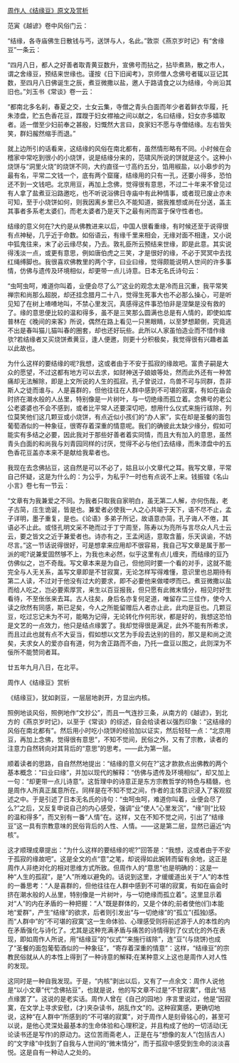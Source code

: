 [周作人《结缘豆》原文及赏析](https://www.vrrw.net/wx/9072.html)

范寅《越谚》卷中风俗门云：

“结缘，各寺庙佛生日散钱与丐，送饼与人，名此。”敦崇《燕京岁时记》有“舍缘豆”一条云：

“四月八日，都人之好善者取青黄豆数升，宣佛号而拈之，拈毕煮熟，散之市人，谓之舍缘豆，预结来世缘也。谨按《日下旧闻考》，京师僧人念佛号者辄以豆记其数，至四月八日佛诞生之辰，煮豆微撒以盐，邀人于路请食之以为结缘，今尚沿其旧也。”刘玉书《常谈》卷一云：

“都南北多名刹，春夏之交，士女云集，寺僧之青头白面而年少者着鲜衣华履，托朱漆盘，贮五色香花豆，蹀躞于妇女襟袖之间以献之，名曰结缘，妇女亦多嬉取者。适一僧至少妇前奉之甚殷，妇慨然大言曰，良家妇不愿与寺僧结缘。左右皆失笑，群妇赧然缩手而退。”



就上边所引的话看来，这结缘的风俗在南北都有，虽然情形略有不同。小时候在会稽家中常吃到很小的小烧饼，说是结缘分来的，范啸风所说的饼就是这个。这种小烧饼与“洞里火烧”的烧饼不同，大约直径一寸高约五分，馅用椒盐，以小皋步的为最有名，平常二文钱一个，底有两个窟窿，结缘用的只有一孔，还要小得多，恐怕还不到一文钱吧。北京用豆，再加上念佛，觉得很有意思，不过二十年来不曾见过有人拿了盐煮豆沿路邀吃，也不听说浴佛日寺庙中有此种情事，或者现已废止亦未可知，至于小烧饼如何，则我因离乡里已久不能知道，据我推想或尚在分送，盖主其事者多系老太婆们，而老太婆者乃是天下之最有闲而富于保守性者也。

结缘的意义何在?大约是从佛教进来以后，中国人很看重缘，有时候还至于说得很有点神秘，几乎近于命数。如俗语云，有缘千里来相会，无缘对面不相逢，又小说中狐鬼往来，末了必云缘尽矣，乃去。敦礼臣所云预结来世缘，即是此意。其实说得浅淡一点，或更有意思，例如唐伯虎之三笑，才是很好的缘，不必于冥冥中去找红绳缚脚也。我很喜欢佛教里的两个字，曰业曰缘，觉得颇能说明人世间的许多事情，仿佛与遗传及环境相似，却更带一点儿诗意。日本无名氏诗句云：

“虫呵虫呵，难道你叫着，业便会尽了么?”这业的观念太是冷而且沉重，我平常笑禅宗和尚那么超脱，却还挂念腊月二十八，觉得生死事大也不必那么操心，可是听见知了在树上喳喳地叫，不禁心里发沉，真感得这件事恐怕非是涅槃是没有救的了。缘的意思便比较的温和得多，虽不是三笑那么圆满也总是有人情的，即使如库普林在《晚间的来客》所说，偶然在路上看见一只黑眼睛，以至梦想颠倒，究竟逃不出是春叫猫儿猫叫春的圈套，却也还好玩些。此所以人家虽怕造业而不惜作缘欤?若结缘者又买烧饼煮黄豆，逢人便邀，则更十分积极矣，我觉得很有兴趣者盖以此故也。

为什么这样的要结缘的呢?我想，这或者由于不安于孤寂的缘故吧。富贵子嗣是大众的愿望，不过这都有地方可以去求，如财神送子娘娘等处，然而此外还有一种苦痛却无法解除，即是上文所说的人生的孤寂。孔子曾说过，鸟兽不可与同群，吾非斯人之徒而谁与。人是喜群的，但他往往在人群中感到不可堪的寂寞，有如在庙会时挤在潮水般的人丛里，特别像是一片树叶，与一切绝缘而孤立着。念佛号的老公公老婆婆也不会不感到，或者比平常人还要深切吧，想用什么仪式来施行祓除，列位莫笑他们这几颗豆或小烧饼，有点近似小孩们的“办人家”，实在却是圣餐的面包葡萄酒似的一种象征，很寄存着深重的情意呢。我们的确彼此太缺少缘分，假如可能实有多结之必要，因此我对于那些好善者着实同情，而且大有加入的意思，虽然青头白面的和尚我与刘青园同样的讨厌，觉得不必与他们去结缘，而朱漆盘中的五色香花豆盖亦本来不是献给我辈者也。

我现在去念佛拈豆，这自然是可以不必了，姑且以小文章代之耳。我写文章，平常自己怀疑，这是为什么的：为公乎，为私乎?一时也有点说不上来。钱振锽《名山小言》卷七有一节云：

“文章有为我兼爱之不同。为我者只取我自家明白，虽无第二人解，亦何伤哉，老子古简，庄生诡诞，皆是也。兼爱者必使我一人之心共喻于天下，语不尽不止，孟子详明，墨子重复，是也。《论语》多弟子所记，故语意亦简，孔子诲人不倦，其语必不止此。或怪孔明文采不艳而过于丁宁周至，陈寿以为亮所与言尽众人凡士云云，要之皆文之近于兼爱者也。诗亦有之，王孟闲适，意取含蓄，乐天讽谕，不妨尽言。”这一节话说得很好，可是想拿来应用却不很容易，我自己写文章是属于那一派的呢?说兼爱固然够不上，为我也未必然，似乎这里有点儿缠夹，而结缘的豆乃仿佛似之，岂不奇哉。写文章本来是为自己，但他同时要一个看的对手，这就不能完全与人无关系，盖写文章即是不甘寂寞，无论怎样写得难懂，意识里也总期待有第二人读，不过对于他没有过大的要求，即不必要他来做喽啰而已。煮豆微撒以盐而给人吃之，岂必要索厚赏，来生以百豆报我，但只愿有此微末情分，相见时好生看待，不至伥伥来去耳。古人往矣，身后名亦复何足道，唯留存二三佳作，使今人读之欣然有同感，斯已足矣，今人之所能留赠后人者亦止此，此均是豆也。几颗豆豆，吃过忘记未为不可，能略为记得，无论转化作何形状，都是好的，我想这恐怕是文艺的一点效力，他只是结点缘罢了。我却觉得很是满足，此外不能有所希求，而且过此也就有点不大妥当，假如想以文艺为手段去达别的目的，那又是和尚之流矣，夫求女人的爱亦自有道，何为舍正路而不由，乃托一盘豆以图之，此则深为不佞所不能赞同者耳。

廿五年九月八日，在北平。

周作人《结缘豆》赏析

《结缘豆》，犹如剥豆，一层层地剥开，方显出内核。

照例地谈风俗，照例地作“文抄公”，而且一气连抄三条，从南方的《越谚》，到北方的《燕京岁时记》，以至于《常谈》的综述，自会给读者以强烈印象：“这结缘的风俗在南北都有”。然后用小时吃小烧饼的经验加以证实，然后轻轻一点：“北京用豆，再加上念佛，觉得很有意思”，不知不觉间，民俗之外，又有了宗教，读者的注意力自然转向对其背后的“意思”的思考。——此为第一层。

顺着读者的思路，自自然然地提出：“结缘的意义何在?”这才款款点出佛教的两个基本概念：“曰业曰缘”，并加以现代的解释：“仿佛与遗传及环境相似”，却又加上一句：“却更带一点儿诗意”。这哲理中的诗意正是东方宗教哲学的特色与精髓，也是周作人所真正属意所在。同样是在不知不觉之间，作者的主体意识浸入了客观叙述之中。于是引述了日本无名氏的诗句：“虫呵虫呵，难道你叫着，业便会尽了么?”之后，又反复申说自己的内心感受，强调“业”使人“心里发沉”，“缘”则“比较的温和得多”，而又别有一番“人情”在。这样，又在不知不觉之间，引出了“结缘豆”这一具有宗教意味的民俗背后的人性、人情。——这是第二层，显然已逼近“内核”。

这才顺理成章提出：“为什么这样的要结缘的呢?”回答是：“我想，这或者由于不安于孤寂的缘故吧”。这是全文的点“意”之笔，却说得如此婉转而留有余地，这正是周作人非绝对化的相对思维方式所致。但周作人的“意思”也是明确的：这是一种“人生的孤寂”，是“人”所难以避免的。话说到这里，才缓缓道出关于“人”的本性的一番思考：“人是喜群的，但他往往在人群中感到不可堪的寂寞，有如在庙会时挤在潮水般的人丛里，特别像是一片树叶，与一切绝缘而孤立着”。这里显示着对“人”的内在矛盾的一种把握：“人”既是群体的，又是个体的;前者使他(们)本能地“爱群”，产生“结缘”的欲求，后者则引发出“与一切绝缘”的“孤立”(孤独)感。而“人群中”的“不可堪的寂寞”这一生命体验、心理感受则将前述源于人的本性的内在矛盾强化与诗化了。尤其是这种充满矛盾与痛苦的诗情得到了仪式化的外在表现，即如周作人所说，用“结缘豆”的“仪式”“来施行祓除”，连“豆”(与烧饼)也成了“圣餐的面包葡萄酒似的一种象征”，“寄存着深重的情意”：这样，“结缘豆”的宗教民俗就从人的本性上得到了一种诗意的解释;在某种意义上这也是周作人对人性的发现。

这同时是一种自我发现。于是，“内核”剥出以后，又有了一点余文：周作人说他是“以小文章”代“念佛拈豆”，也就是说，他的写文章不过是“不甘寂寞”，借此“结点缘罢了”。这说的是老实话。周作人曾在《自己的园地》序言里说过，他是“因寂寞，在文学上寻求安慰，(才)夹杂读书，胡乱作文”的。这种寂寞感，更确切地说，这种“在人群中”所感到的“不可堪的寂寞”，对于周作人是刻骨铭心的，甚至可以说，是他心灵深处最基本的生命体验和心理积淀，并且构成了他的一切活动(无论读书还是写作)的原动力。这位苦雨斋老人，正是在与“想像的友人”(包括古人)的“文字缘”中找到了自我与人世间的“微末情分”，而于孤寂中感受到生命的淡淡喜悦。这是自有一种动人之处的。

